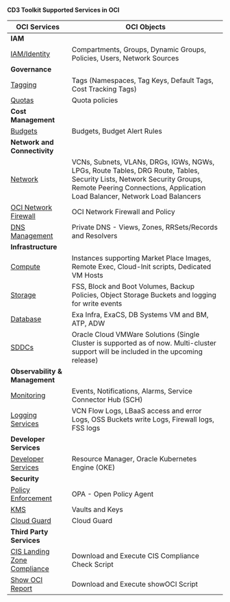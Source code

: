 **CD3 Toolkit Supported Services in OCI**


| OCI Services | OCI Objects |
| --------- | ----------- |
| **IAM**| |
| [IAM/Identity](cd3exceltabs.md#iamidentity) | Compartments, Groups, Dynamic Groups, Policies, Users, Network Sources |
|**Governance**||
| [Tagging](cd3exceltabs.md#governance) | Tags (Namespaces, Tag Keys, Default Tags, Cost Tracking Tags) |
| [Quotas](cd3exceltabs.md#governance) | Quota policies |
|**Cost Management**||
| [Budgets](cd3exceltabs.md#cost-management) | Budgets, Budget Alert Rules |
| **Network and Connectivity** ||
| [Network](cd3exceltabs.md#network) | VCNs, Subnets, VLANs, DRGs, IGWs, NGWs, LPGs, Route Tables, DRG Route, Tables, Security Lists, Network Security Groups, Remote Peering Connections, Application Load Balancer, Network Load Balancers |
| [OCI Network Firewall](cd3exceltabs.md#network-firewall)                                       | OCI Network Firewall and Policy |
| [DNS Management](cd3exceltabs.md#private-dns)                                       | Private DNS - Views, Zones, RRSets/Records and Resolvers  |
|**Infrastructure**||
| [Compute](cd3exceltabs.md#compute) | Instances supporting Market Place Images, Remote Exec, Cloud-Init scripts, Dedicated VM Hosts |
| [Storage](cd3exceltabs.md#storage) | FSS, Block and Boot Volumes, Backup Policies, Object Storage Buckets and logging for write events |
| [Database](cd3exceltabs.md#database) | Exa Infra, ExaCS, DB Systems VM and BM, ATP, ADW |
| [SDDCs ](cd3exceltabs.md#sddcs-tab) | Oracle Cloud VMWare Solutions (Single Cluster is supported as of now. Multi-cluster support will be included in the upcoming release) |
|**Observability & Management**||
| [Monitoring](cd3exceltabs.md#monitoring-services) | Events, Notifications, Alarms, Service Connector Hub (SCH) |
| [Logging Services](cd3exceltabs.md#logging-services) | VCN Flow Logs, LBaaS access and error Logs, OSS Buckets write Logs, Firewall logs, FSS logs |
|**Developer Services**||
| [Developer Services](cd3exceltabs.md#developer-services) | Resource Manager, Oracle Kubernetes Engine (OKE) |
|**Security**|
[Policy Enforcement](opa-integration.md) | OPA - Open Policy Agent |
[KMS](cd3exceltabs.md#security) | Vaults and Keys |
[Cloud Guard](cd3exceltabs.md#security) | Cloud Guard |
|**Third Party Services**||
| [CIS Landing Zone Compliance](third-party-services.md#cis-compliance-checker-script) | Download and Execute CIS Compliance Check Script |
| [Show OCI Report](third-party-services.md#showoci-script) | Download and Execute showOCI Script |

